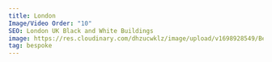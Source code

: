 ```yaml
---
title: London
Image/Video Order: "10"
SEO: London UK Black and White Buildings
image: https://res.cloudinary.com/dhzucwklz/image/upload/v1698928549/Bespoke/crossing_YMCA_25ASAlowres_fewrum.jpg
tag: bespoke
---
```


